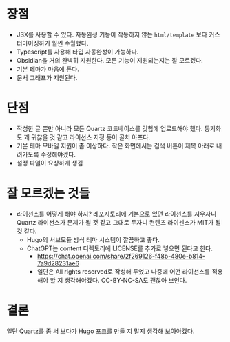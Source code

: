 # 장점
* JSX를 사용할 수 있다. 자동완성 기능이 작동하지 않는 `html/template` 보다 커스터마이징하기 훨씬 수월했다.
* Typescript를 사용해 타입 자동완성이 가능하다.
* Obsidian을 거의 완벽히 지원한다. 모든 기능이 지원되는지는 잘 모르겠다.
* 기본 테마가 마음에 든다.
* 문서 그래프가 지원된다.
# 단점
* 작성한 글 뿐만 아니라 모든 Quartz 코드베이스를 깃헙에 업로드해야 했다. 동기화도 꽤 귀찮을 것 같고 라이선스 지정 등이 골치 아프다.
* 기본 테마 모바일 지원이 좀 이상하다. 작은 화면에서는 검색 버튼이 제목 아래로 내려가도록 수정해야겠다.
* 설정 파일이 요상하게 생김

# 잘 모르겠는 것들
* 라이선스를 어떻게 해야 하지? 레포지토리에 기본으로 있던 라이선스를 지우자니 Quartz 라이선스가 문제가 될 것 같고 그대로 두자니 컨텐츠 라이센스가 MIT가 될 것 같다.
	* Hugo의 서브모듈 방식 테마 시스템이 깔끔하고 좋다.
	* ChatGPT는 content 디렉토리에 LICENSE를 추가로 넣으면 된다고 한다.
		* https://chat.openai.com/share/2f269126-f48b-480e-b814-7a9d28231ae6
		* 일단은 All rights reserved로 작성해 두었고 나중에 어떤 라이선스를 적용해야 할 지 생각해야겠다. CC-BY-NC-SA도 괜찮아 보인다.

# 결론
일단 Quartz를 좀 써 보다가 Hugo 포크를 만들 지 말지 생각해 보아야겠다.